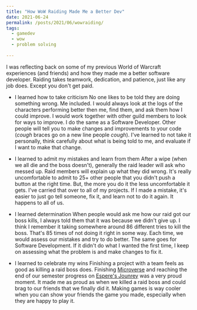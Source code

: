 ```yaml
---
title: "How WoW Raiding Made Me a Better Dev"
date: 2021-06-24
permalink: /posts/2021/06/wowraiding/
tags:
  - gamedev
  - wow
  - problem solving
  
---
```



I was reflecting back on some of my previous World of Warcraft experiences (and friends) and how they made me a better software developer. Raiding takes teamwork, dedication, and patience, just like any job does. Except you don't get paid.  

- I learned how to take criticism
No one likes to be told they are doing something wrong. Me included. I would always look at the logs of the characters performing better then me, find them, and ask them how I could improve. I would work together with other guild members to look for ways to improve. I do the same as a Software Developer. Other people will tell you to make changes and improvements to your code (*cough* braces go on a new line people *cough*). I've learned to not take it personally, think carefully about what is being told to me, and evaluate if I want to make that change.   


- I learned to admit my mistakes and learn from them
After a wipe (when we all die and the boss doesn't), generally the raid leader will ask who messed up. Raid members will explain up what they did wrong. It's really uncomfortable to admit to 25+ other people that you didn't push a button at the right time. But, the more you do it the less uncomfortable it gets. I've carried that over to all of my projects. If I made a mistake, it's easier to just go tell someone, fix it, and learn not to do it again. It happens to all of us.

- I learned determination
When people would ask me how our raid got our boss kills, I always told them that it was because we didn't give up. I think I remember it taking somewhere around 86 different tries to kill the boss. That's 85 times of not doing it right in some way. Each time, we would assess our mistakes and try to do better. The same goes for Software Development. If it didn't do what I wanted the first time, I keep on assessing what the problem is and make changes to fix it. 

- I learned to celebrate my wins
Finishing a project with a team feels as good as killing a raid boss does. Finishing [Microverse](https://jennithe.dev/portfolio/1-microverse/) and reaching the end of our semester progress on [Espere's Jounrey](https://jennithe.dev/portfolio/2-esperesjourney/) was a very proud moment. It made me as proud as when we killed a raid boss and could brag to our friends that we finally did it. Making games is way cooler when you can show your friends the game you made, especially when they are happy to play it. 
